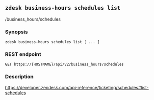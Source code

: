 ## `zdesk business-hours schedules list`

/business_hours/schedules

### Synopsis

    zdesk business-hours schedules list [ ... ]

### REST endpoint

    GET https://{HOSTNAME}/api/v2/business_hours/schedules

### Description

https://developer.zendesk.com/api-reference/ticketing/schedules#list-schedules

